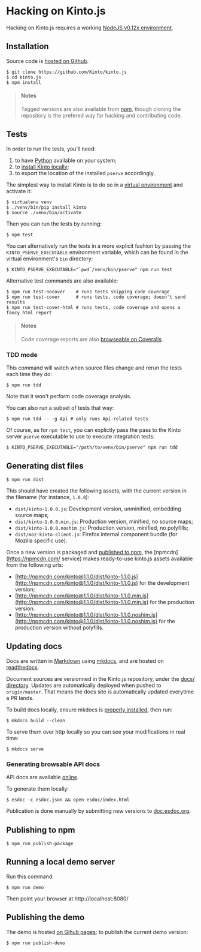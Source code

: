 # Hacking on Kinto.js

Hacking on Kinto.js requires a working [NodeJS v0.12x environment](https://nodejs.org/download/).

## Installation

Source code is [hosted on Github](https://github.com/Kinto/kinto.js).

    $ git clone https://github.com/Kinto/kinto.js
    $ cd kinto.js
    $ npm install

> #### Notes
>
> Tagged versions are also available from [npm](https://www.npmjs.com/package/kinto), though cloning the repository is the prefered way for hacking and contributing code.

## Tests

In order to run the tests, you'll need:

1. to have [Python](http://python.org/) available on your system;
2. to [install Kinto locally](https://kinto.readthedocs.org/en/latest/get-started.html#using-python-package);
3. to export the location of the installed `pserve` accordingly.

The simplest way to install Kinto is to do so in a [virtual environment](http://docs.python-guide.org/en/latest/dev/virtualenvs/) and activate it:

    $ virtualenv venv
    $ ./venv/bin/pip install kinto
    $ source ./venv/bin/activate

Then you can run the tests by running:

    $ npm test

You can alternatively run the tests in a more explicit fashion by passing the `KINTO_PSERVE_EXECUTABLE` environment variable, which can be found in the virtual environment's `bin` directory:

    $ KINTO_PSERVE_EXECUTABLE="`pwd`/venv/bin/pserve" npm run test

Alternative test commands are also available:

    $ npm run test-nocover    # runs tests skipping code coverage
    $ npm run test-cover      # runs tests, code coverage; doesn't send results
    $ npm run test-cover-html # runs tests, code coverage and opens a fancy html report

> #### Notes
>
> Code coverage reports are also [browseable on Coveralls](https://coveralls.io/r/Kinto/kinto.js).

### TDD mode

This command will watch when source files change and rerun the tests each time they do:

    $ npm run tdd

Note that it won't perform code coverage analysis.

You can also run a subset of tests that way:

    $ npm run tdd -- -g Api # only runs Api-related tests

Of course, as for `npm test`, you can explictly pass the pass to the Kinto server `pserve` executable to use to execute integration tests:

    $ KINTO_PSERVE_EXECUTABLE="/path/to/venv/bin/pserve" npm run tdd

## Generating dist files

    $ npm run dist

This should have created the following assets, with the current version in the filename (for instance, `1.0.0`):

-  `dist/kinto-1.0.0.js`: Development version, unminified, embedding source maps;
-  `dist/kinto-1.0.0.min.js`: Production version, minified, no source maps;
-  `dist/kinto-1.0.0.noshim.js`: Production version, minified, no polyfills;
-  `dist/moz-kinto-client.js`: Firefox internal component bundle (for Mozilla specific use).

Once a new version is packaged and [published to npm](#publishing-to-npm), the [npmcdn](https://npmcdn.com/ service) makes ready-to-use kinto.js assets available from the following urls:

- [http://npmcdn.com/kinto@1.1.0/dist/kinto-1.1.0.js](http://npmcdn.com/kinto@1.1.0/dist/kinto-1.1.0.js) for the development version;
- [http://npmcdn.com/kinto@1.1.0/dist/kinto-1.1.0.min.js](http://npmcdn.com/kinto@1.1.0/dist/kinto-1.1.0.min.js) for the production version.
- [http://npmcdn.com/kinto@1.1.0/dist/kinto-1.1.0.noshim.js](http://npmcdn.com/kinto@1.1.0/dist/kinto-1.1.0.noshim.js) for the production version without polyfills.

## Updating docs

Docs are written in [Markdown](http://daringfireball.net/projects/markdown/syntax) using [mkdocs](http://www.mkdocs.org/), and are hosted on [readthedocs](https://readthedocs.org/).

Document sources are versionned in the Kinto.js repository, under the [docs/ directory](https://github.com/Kinto/kinto.js/tree/master/docs). Updates are automatically deployed when pushed to `origin/master`. That means the docs site is automatically updated everytime a PR lands.

To build docs locally, ensure mkdocs is [properly installed](http://www.mkdocs.org/#installation), then run:

    $ mkdocs build --clean

To serve them over http locally so you can see your modifications in real time:

    $ mkdocs serve

### Generating browsable API docs

API docs are available [online](https://doc.esdoc.org/github.com/Kinto/kinto.js/).

To generate them locally:

```
$ esdoc -c esdoc.json && open esdoc/index.html
```

Publication is done manually by submitting new versions to [doc.esdoc.org](https://doc.esdoc.org/-/generate.html).

## Publishing to npm

    $ npm run publish-package

## Running a local demo server

Run this command:

    $ npm run demo

Then point your browser at http://localhost:8080/

## Publishing the demo

The demo is hosted [on Gihub pages](http://kinto.github.io/kinto.js/); to publish the current demo version:

    $ npm run publish-demo
